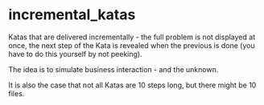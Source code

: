 incremental_katas
=================

Katas that are delivered incrementally - the full problem is not displayed at once, the next step
of the Kata is revealed when the previous is done (you have to do this yourself by not peeking).

The idea is to simulate business interaction - and the unknown.

It is also the case that not all Katas are 10 steps long, but there might be 10 files.
